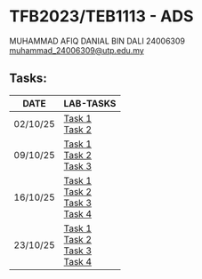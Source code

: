 # TFB2023/TEB1113 - ADS
MUHAMMAD AFIQ DANIAL BIN DALI
24006309
muhammad_24006309@utp.edu.my

## Tasks:

| DATE | LAB-TASKS |
|------|-----------|
|02/10/25| [Task 1](./25_10_02-Task1-2/task_1.c)<br>[Task 2](./25_10_02-Task1-2/task_2.c)|
|09/10/25| [Task 1](./25_10_09-Task1-2-3/task_1.c)<br>[Task 2](./25_10_09-Task1-2-3/task_2.c)<br>[Task 3](./25_10_09-Task1-2-3/task_3.c) |
|16/10/25| [Task 1](./25_10_16-Task1-2-3-4/task_1.sh)<br>[Task 2](./25_10_16-Task1-2-3-4/task_2.sh)<br>[Task 3](./25_10_16-Task1-2-3-4/task_3.sh)<br>[Task 4](./25_10_16-Task1-2-3-4/task_4.sh)|
|23/10/25| [Task 1](./25_10_23-Task1-2-3-4/task_1.c)<br>[Task 2](./25_10_23-Task1-2-3-4/task_2.c)<br>[Task 3](./25_10_23-Task1-2-3-4/task_3.c)<br>[Task 4](./25_10_23-Task1-2-3-4/task_4.c)|
